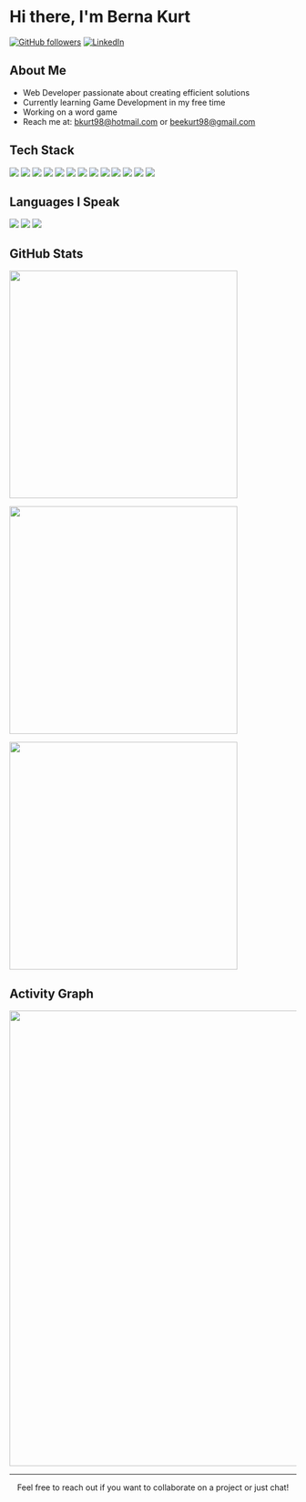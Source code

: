 # Hi there, I'm Berna Kurt

[![GitHub followers](https://img.shields.io/github/followers/beekurt98?style=social)](https://github.com/beekurt98)
[![LinkedIn](https://img.shields.io/badge/LinkedIn-Connect-blue)](https://linkedin.com/in/beekurt)

## About Me
- Web Developer passionate about creating efficient solutions
- Currently learning Game Development in my free time
- Working on a word game
- Reach me at: bkurt98@hotmail.com or beekurt98@gmail.com

## Tech Stack
<p>
  <img src="https://img.shields.io/badge/javascript-%23323330.svg?style=for-the-badge&logo=javascript&logoColor=%23F7DF1E"/>
  <img src="https://img.shields.io/badge/python-3670A0?style=for-the-badge&logo=python&logoColor=ffdd54"/>
  <img src="https://img.shields.io/badge/react-%2320232a.svg?style=for-the-badge&logo=react&logoColor=%2361DAFB"/>
  <img src="https://img.shields.io/badge/next.js-%23000000.svg?style=for-the-badge&logo=next.js&logoColor=white"/>
  <img src="https://img.shields.io/badge/html5-%23E34F26.svg?style=for-the-badge&logo=html5&logoColor=white"/>
  <img src="https://img.shields.io/badge/css3-%231572B6.svg?style=for-the-badge&logo=css3&logoColor=white"/>
  <img src="https://img.shields.io/badge/Supabase-3ECF8E?style=for-the-badge&logo=supabase&logoColor=white"/>
  <img src="https://img.shields.io/badge/git-%23F05033.svg?style=for-the-badge&logo=git&logoColor=white"/>
  <img src="https://img.shields.io/badge/github-%23121011.svg?style=for-the-badge&logo=github&logoColor=white"/>
  <img src="https://img.shields.io/badge/selenium-%43B02A?style=for-the-badge&logo=selenium&logoColor=white"/>
  <img src="https://img.shields.io/badge/Postman-FF6C37?style=for-the-badge&logo=postman&logoColor=white"/>
  <img src="https://img.shields.io/badge/Kali_Linux-557C94?style=for-the-badge&logo=kali-linux&logoColor=white"/>
  <img src="https://img.shields.io/badge/Windows_11-0078d4?style=for-the-badge&logo=windows-11&logoColor=white"/>
</p>

## Languages I Speak
<p>
  <img src="https://img.shields.io/badge/Turkish-Native-red?style=for-the-badge"/>
  <img src="https://img.shields.io/badge/English-Fluent-blue?style=for-the-badge"/>
  <img src="https://img.shields.io/badge/Korean-Professional-green?style=for-the-badge"/>
</p>

## GitHub Stats
<p>
  <img src="https://github-readme-stats.vercel.app/api?username=beekurt98&theme=dark&hide_border=false&include_all_commits=true&count_private=true" width="400"/> 
</p>
<p>
  <img src="https://github-readme-streak-stats.herokuapp.com/?user=beekurt98&theme=dark&hide_border=false" width="400"/>
</p>

<p>
  <img src="https://github-readme-stats.vercel.app/api/top-langs/?username=beekurt98&theme=dark&hide_border=false&include_all_commits=true&count_private=true&layout=compact" width="400"/>
</p>

## Activity Graph
<p align="center">
  <img src="https://github-readme-activity-graph.vercel.app/graph?username=beekurt98&theme=react-dark" width="800"/>
</p>

---
<p align="center">Feel free to reach out if you want to collaborate on a project or just chat!</p>
